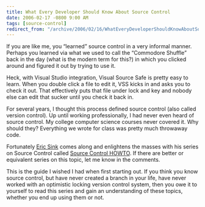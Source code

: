 ```yaml
---
title: What Every Developer Should Know About Source Control
date: 2006-02-17 -0800 9:00 AM
tags: [source-control]
redirect_from: "/archive/2006/02/16/WhatEveryDeveloperShouldKnowAboutSourceControl.aspx/"
---
```


If you are like me, you “learned” source control in a very informal
manner. Perhaps you learned via what we used to call the “Commodore
Shuffle” back in the day (what is the modern term for this?) in which
you clicked around and figured it out by trying to use it.

Heck, with Visual Studio integration, Visual Source Safe is pretty easy
to learn. When you double click a file to edit it, VSS kicks in and asks
you to check it out. That effectively puts that file under lock and key
and nobody else can edit that sucker until you check it back in.

For several years, I thought this process defined source control (also
called version control). Up until working professionally, I had never
even heard of source control. My college computer science courses never
covered it. Why should they? Everything we wrote for class was pretty
much throwaway code.

Fortunately [Eric Sink](http://software.ericsink.com/ "Eric Sink Blog")
comes along and enlightens the masses with his series on Source Control
called [Source Control
HOWTO](http://software.ericsink.com/scm/source_control.html "Source Control Tutorial").
If there are better or equivalent series on this topic, let me know in
the comments.

This is the guide I wished I had when first starting out. If you think
you know source control, but have never created a branch in your life,
have never worked with an optimistic locking version control system,
then you owe it to yourself to read this series and gain an
understanding of these topics, whether you end up using them or not.

